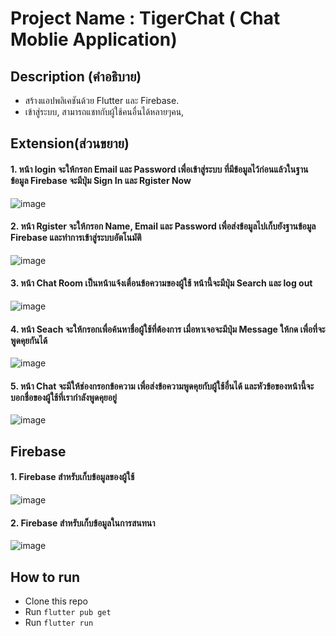 # Project Name : TigerChat ( Chat Moblie Application) 

## Description (คำอธิบาย)
* สร้างแอปพลิเคชันด้วย Flutter และ Firebase.
* เข้าสู่ระบบ, สามารถแชทกับผู้ใช้คนอื่นได้หลายๆคน,

## Extension(ส่วนขยาย)
#### 1. หน้า login จะให้กรอก Email และ Password เพื่อเข้าสู่ระบบ ที่มีข้อมูลไว้ก่อนแล้วในฐานข้อมูล Firebase จะมีปุ่ม Sign In และ Rgister Now
![image](https://www.img.in.th/images/d4401d152941f8b2bc99a02468c4fec5.jpg)


#### 2. หน้า Rgister จะให้กรอก Name, Email และ Password เพื่อส่งข้อมูลไปเก็บยังฐานข้อมูล Firebase และทำการเข้าสู่ระบบอัตโนมัติ 
![image](https://www.img.in.th/images/83fddb994160581e508b4c9a01a94895.jpg)


#### 3. หน้า Chat Room เป็นหน้าแจ้งเตื่อนข้อความของผู้ใช้ หน้านี้จะมีปุ่ม Search และ log out
![image](https://www.img.in.th/images/ce604a8c08c00715a213b997d595c519.jpg)

 
#### 4. หน้า Seach จะให้กรอกเพื่อค้นหาชื่อผู้ใช้ที่ต้องการ เมื่อหาเจอจะมีปุ่ม Message ให้กด เพื่อที่จะพูดคุยกันได้
![image](https://www.img.in.th/images/545a9ed1d7851328e24370dc90f62628.jpg) 
 
 
#### 5. หน้า Chat จะมีให้ช่องกรอกข้อความ เพื่อส่งข้อความพูดคุยกับผู้ใช้อื่นได้ และหัวข้อของหน้านี้จะบอกชื่อของผู้ใช้ที่เรากำลังพูดคุยอยู่
![image](https://www.img.in.th/images/be1a50ff6455c69d3309b73d3e205197.jpg)



## Firebase 
 #### 1. Firebase สำหรับเก็บข้อมูลของผู้ใช้
 
![image](https://www.img.in.th/images/243894c39542d67ce9841a2434b8f388.jpg)


#### 2. Firebase สำหรับเก็บข้อมูลในการสนทนา

![image](https://www.img.in.th/images/87c3ae579c73102b2e176c931c17c850.jpg)


## How to run
* Clone this repo
* Run `flutter pub get`
* Run `flutter run` 
